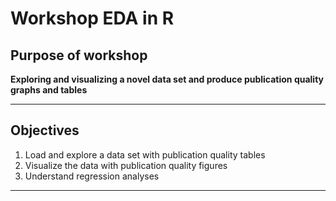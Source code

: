 # Workshop EDA in R

## Purpose of workshop
__Exploring and visualizing a novel data set and produce publication quality graphs and tables__ 

***

## Objectives
1. Load and explore a data set with publication quality tables
2. Visualize the data with publication quality figures 
3. Understand regression analyses

***
